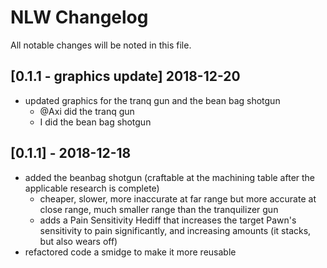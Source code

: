 # NLW Changelog
All notable changes will be noted in this file.

## [0.1.1 - graphics update] 2018-12-20
- updated graphics for the tranq gun and the bean bag shotgun
    - @Axi did the tranq gun
    - I did the bean bag shotgun

## [0.1.1] - 2018-12-18
- added the beanbag shotgun (craftable at the machining table after the applicable research is complete)
    - cheaper, slower, more inaccurate at far range but more accurate at close range, much smaller range than the tranquilizer gun
    - adds a Pain Sensitivity Hediff that increases the target Pawn's sensitivity to pain significantly, and increasing amounts (it stacks, but also wears off)
- refactored code a smidge to make it more reusable